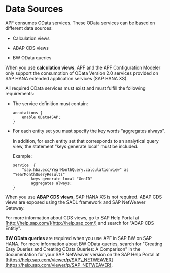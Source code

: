 <!-- loiobc1408934c7a44189feb8b6329a8e16f -->

# Data Sources

APF consumes OData services. These OData services can be based on different data sources:

-   Calculation views

-   ABAP CDS views

-   BW OData queries


When you use **calculation views**, APF and the APF Configuration Modeler only support the consumption of OData Version 2.0 services provided on SAP HANA extended application services \(SAP HANA XS\).

All required OData services must exist and must fulfill the following requirements:

-   The service definition must contain:

    ```
    annotations {
        enable OData4SAP;
    }
    ```

-   For each entity set you must specify the key words “aggregates always”.

    In addition, for each entity set that corresponds to an analytical query view, the statement “keys generate local” must be included.

    Example:

    ```
    service  {
        "sap.hba.ecc/YearMonthQuery.calculationview" as "YearMonthQueryResults"
            keys generate local "GenID"       
            aggregates always;
    }
    ```


When you use **ABAP CDS views**, SAP HANA XS is not required. ABAP CDS views are exposed using the SADL framework and SAP NetWeaver Gateway.

For more information about CDS views, go to SAP Help Portal at [http://help.sap.com/](http://help.sap.com/) and search for "ABAP CDS Entitiy".

**BW OData queries** are required when you use APF in SAP BW on SAP HANA. For more information about BW OData queries, search for "Creating Easy Queries and Creating OData Queries: A Comparison" in the documentation for your SAP NetWeaver version on the SAP Help Portal at [https://help.sap.com/viewer/p/SAP\_NETWEAVER](https://help.sap.com/viewer/p/SAP_NETWEAVER).

